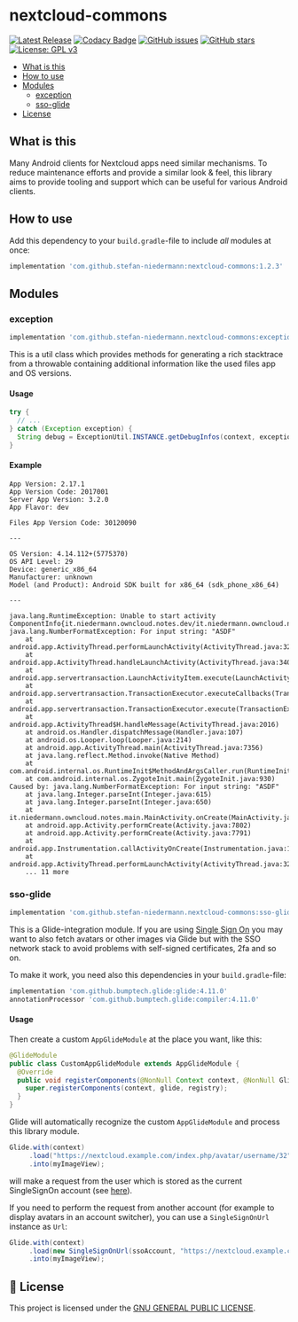 # nextcloud-commons

[![Latest Release](https://img.shields.io/github/v/tag/stefan-niedermann/nextcloud-commons?label=latest+release&sort=semver)](https://github.com/stefan-niedermann/nextcloud-commons/releases)
[![Codacy Badge](https://api.codacy.com/project/badge/Grade/9f784826834042e8b512d531cab84711)](https://www.codacy.com/manual/info_147/nextcloud-commons?utm_source=github.com&amp;utm_medium=referral&amp;utm_content=stefan-niedermann/nextcloud-commons&amp;utm_campaign=Badge_Grade)
[![GitHub issues](https://img.shields.io/github/issues/stefan-niedermann/nextcloud-commons.svg)](https://github.com/stefan-niedermann/nextcloud-commons/issues)
[![GitHub stars](https://img.shields.io/github/stars/stefan-niedermann/nextcloud-commons.svg)](https://github.com/stefan-niedermann/nextcloud-commons/stargazers)
[![License: GPL v3](https://img.shields.io/badge/License-GPL%20v3-blue.svg)](https://www.gnu.org/licenses/gpl-3.0)

- [What is this](#what-is-this)
- [How to use](#how-to-use)
- [Modules](#modules)
  - [exception](#exception)
  - [sso-glide](#glide-sso)
- [License](#notebook-license)

## What is this

Many Android clients for Nextcloud apps need similar mechanisms. To reduce maintenance efforts and provide a similar look & feel, this library aims to provide tooling and support which can be useful for various Android clients.

## How to use

Add this dependency to your `build.gradle`-file to include *all* modules at once:

```groovy
implementation 'com.github.stefan-niedermann:nextcloud-commons:1.2.3'
```

## Modules

### exception

```groovy
implementation 'com.github.stefan-niedermann.nextcloud-commons:exception:1.2.3'
```

This is a util class which provides methods for generating a rich stacktrace from a throwable containing additional information like the used files app and OS versions.

#### Usage

```java
try {
  // ...
} catch (Exception exception) {
  String debug = ExceptionUtil.INSTANCE.getDebugInfos(context, exception);
}
```

#### Example

```
App Version: 2.17.1
App Version Code: 2017001
Server App Version: 3.2.0
App Flavor: dev

Files App Version Code: 30120090

---

OS Version: 4.14.112+(5775370)
OS API Level: 29
Device: generic_x86_64
Manufacturer: unknown
Model (and Product): Android SDK built for x86_64 (sdk_phone_x86_64)

---

java.lang.RuntimeException: Unable to start activity ComponentInfo{it.niedermann.owncloud.notes.dev/it.niedermann.owncloud.notes.main.MainActivity}: java.lang.NumberFormatException: For input string: "ASDF"
	at android.app.ActivityThread.performLaunchActivity(ActivityThread.java:3270)
	at android.app.ActivityThread.handleLaunchActivity(ActivityThread.java:3409)
	at android.app.servertransaction.LaunchActivityItem.execute(LaunchActivityItem.java:83)
	at android.app.servertransaction.TransactionExecutor.executeCallbacks(TransactionExecutor.java:135)
	at android.app.servertransaction.TransactionExecutor.execute(TransactionExecutor.java:95)
	at android.app.ActivityThread$H.handleMessage(ActivityThread.java:2016)
	at android.os.Handler.dispatchMessage(Handler.java:107)
	at android.os.Looper.loop(Looper.java:214)
	at android.app.ActivityThread.main(ActivityThread.java:7356)
	at java.lang.reflect.Method.invoke(Native Method)
	at com.android.internal.os.RuntimeInit$MethodAndArgsCaller.run(RuntimeInit.java:492)
	at com.android.internal.os.ZygoteInit.main(ZygoteInit.java:930)
Caused by: java.lang.NumberFormatException: For input string: "ASDF"
	at java.lang.Integer.parseInt(Integer.java:615)
	at java.lang.Integer.parseInt(Integer.java:650)
	at it.niedermann.owncloud.notes.main.MainActivity.onCreate(MainActivity.java:180)
	at android.app.Activity.performCreate(Activity.java:7802)
	at android.app.Activity.performCreate(Activity.java:7791)
	at android.app.Instrumentation.callActivityOnCreate(Instrumentation.java:1299)
	at android.app.ActivityThread.performLaunchActivity(ActivityThread.java:3245)
	... 11 more

```

### sso-glide

```groovy
implementation 'com.github.stefan-niedermann.nextcloud-commons:sso-glide:1.2.3'
```

This is a Glide-integration module. If you are using [Single Sign On](https://github.com/nextcloud/Android-SingleSignOn) you may want to also fetch avatars or other images via Glide but with the SSO network stack to avoid problems with self-signed certificates, 2fa and so on.

To make it work, you need also this dependencies in your `build.gradle`-file:

```groovy
implementation 'com.github.bumptech.glide:glide:4.11.0'
annotationProcessor 'com.github.bumptech.glide:compiler:4.11.0'
```

#### Usage

Then create a custom `AppGlideModule` at the place you want, like this:

```java
@GlideModule
public class CustomAppGlideModule extends AppGlideModule {
  @Override
  public void registerComponents(@NonNull Context context, @NonNull Glide glide, @NonNull Registry registry) {
    super.registerComponents(context, glide, registry);
  }
}
```

Glide will automatically recognize the custom `AppGlideModule` and process this library module.

```java
Glide.with(context)
     .load("https://nextcloud.example.com/index.php/avatar/username/32")
     .into(myImageView);
```

will make a request from the user which is stored as the current SingleSignOn account (see [here](https://github.com/nextcloud/Android-SingleSignOn#4-how-to-get-account-information)).

If you need to perform the request from another account (for example to display avatars in an account switcher), you can use a `SingleSignOnUrl` instance as `Url`:

```java
Glide.with(context)
     .load(new SingleSignOnUrl(ssoAccount, "https://nextcloud.example.com/index.php/avatar/username/32"))
     .into(myImageView);
```

## :notebook: License
This project is licensed under the [GNU GENERAL PUBLIC LICENSE](/LICENSE).
